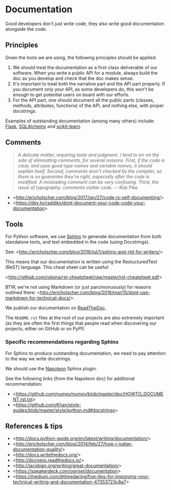 # Documentation

Good developers don't just write code, they also write good documentation alongside the code.

## Principles

Given the tools we are using, the following principles should be applied:

1. We should treat the documentation as a first-class deliverable of our software. When you write a public API for a module, always build the doc as you develop and check that the doc makes sense.
2. It's important to treat both the narrative part and the API part properly. If you document only your API, as some developers do, this won't be enough to get potential users on board with our efforts.
3. For the API part, one should document all the public parts (classes, methods, attributes, functions) of the API, and nothing else, with proper docstrings.

Examples of outstanding documentation (among many others) include: [Flask](http://flask.pocoo.org/docs/), [SQLAlchemy](http://docs.sqlalchemy.org/en/) and [scikit-learn](http://scikit-learn.org/stable/documentation.html).

## Comments

> *A delicate matter, requiring taste and judgment. I tend to err on the
> side of eliminating comments, for several reasons. First, if the code is
> clear, and uses good type names and variable names, it should explain
> itself. Second, comments aren't checked by the compiler, so there is no
> guarantee they're right, especially after the code is modified. A
> misleading comment can be very confusing. Third, the issue of typography:
> comments clutter code.* -- Rob Pike

- \<<http://ericholscher.com/blog/2017/jan/27/code-is-self-documenting/>>
- \<<https://dev.to/raddikx/dont-document-your-code-code-your-documentation>>

## Tools

For Python software, we use [Sphinx](http://www.sphinx-doc.org/en/stable/) to generate documentation from both standalone texts, and text embedded in the code (using Docstrings).

See: \<<http://ericholscher.com/blog/2016/jul/1/sphinx-and-rtd-for-writers/>>

This means that our documentation is written using the RestucturedText (ReST) language. This cheat sheet can be useful:

\<<http://github.com/ralsina/rst-cheatsheet/raw/master/rst-cheatsheet.pdf>>

BTW, we're not using Markdown (or just parcimonuously) for reasons outlined there: \<<http://ericholscher.com/blog/2016/mar/15/dont-use-markdown-for-technical-docs/>>.

We publish our documentation on [ReadTheDoc](https://readthedocs.org/).

The `README.rst` files at the root of our projects are also extremely important (as they are often the first things that people read when discovering our projects, either on GitHub or on PyPI).

### Specific recommendations regarding Sphinx

For Sphinx to produce outstanding documentation, we need to pay attention to the way we write docstrings.

We should use the [Napoleon](http://sphinx-doc.org/latest/ext/napoleon.html) Sphinx plugin.

See the following links (from the Napoleon doc) for additional recommendation:

- \<<https://github.com/numpy/numpy/blob/master/doc/HOWTO_DOCUMENT.rst.txt>>
- \<<https://github.com/Khan/style-guides/blob/master/style/python.md#docstrings>>

## References & tips

- \<<http://docs.python-guide.org/en/latest/writing/documentation/>>
- \<<http://ericholscher.com/blog/2014/feb/27/how-i-judge-documentation-quality/>>
- \<<http://docs.writethedocs.org/>>
- \<<http://docness.readthedocs.io/>>
- \<<http://jacobian.org/writing/great-documentation/>>
- \<<https://speakerdeck.com/ogrisel/documentation>>
- \<<https://medium.com/@limedaring/five-tips-for-improving-your-technical-writing-and-documentation-47353723c8a7>>
